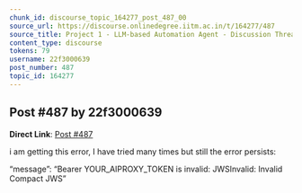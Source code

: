 ```yaml
---
chunk_id: discourse_topic_164277_post_487_00
source_url: https://discourse.onlinedegree.iitm.ac.in/t/164277/487
source_title: Project 1 - LLM-based Automation Agent - Discussion Thread [TDS Jan 2025]
content_type: discourse
tokens: 79
username: 22f3000639
post_number: 487
topic_id: 164277
---
```


## Post #487 by 22f3000639

**Direct Link**: [Post #487](https://discourse.onlinedegree.iitm.ac.in/t/164277/487)

i am getting this error, I have tried many times but still the error persists:

“message”: “Bearer YOUR_AIPROXY_TOKEN is invalid: JWSInvalid: Invalid Compact JWS”
